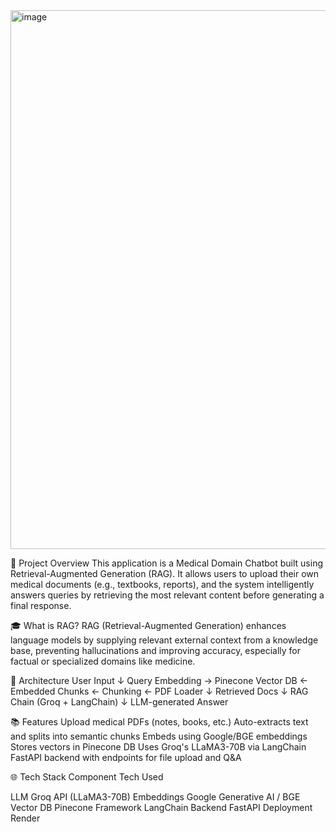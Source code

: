 <img width="1916" height="862" alt="image" src="https://github.com/user-attachments/assets/a339b37f-32ef-460f-9351-be39bd5b86a0" />

🧠 Project Overview
This application is a Medical Domain Chatbot built using Retrieval-Augmented Generation (RAG). It allows users to upload their own medical documents (e.g., textbooks, reports), and the system intelligently answers queries by retrieving the most relevant content before generating a final response.

🎓 What is RAG?
RAG (Retrieval-Augmented Generation) enhances language models by supplying relevant external context from a knowledge base, preventing hallucinations and improving accuracy, especially for factual or specialized domains like medicine.

🔄 Architecture
User Input
   ↓
Query Embedding → Pinecone Vector DB ← Embedded Chunks ← Chunking ← PDF Loader
   ↓
Retrieved Docs
   ↓
     RAG Chain (Groq + LangChain)
   ↓
LLM-generated Answer

📚 Features
Upload medical PDFs (notes, books, etc.)
Auto-extracts text and splits into semantic chunks
Embeds using Google/BGE embeddings
Stores vectors in Pinecone DB
Uses Groq's LLaMA3-70B via LangChain
FastAPI backend with endpoints for file upload and Q&A

🌐 Tech Stack
Component	    Tech Used

LLM	          Groq API (LLaMA3-70B)
Embeddings  	Google Generative AI / BGE
Vector DB    	Pinecone
Framework     LangChain
Backend	      FastAPI
Deployment	  Render


